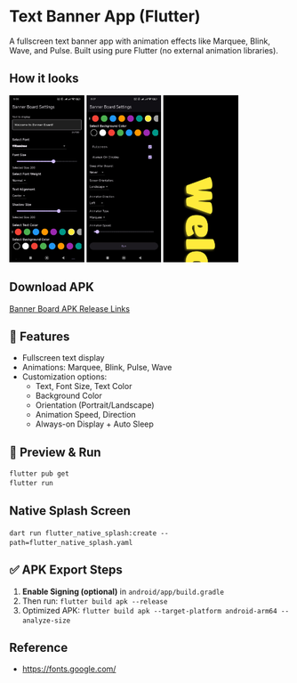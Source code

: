 # Text Banner App (Flutter)

A fullscreen text banner app with animation effects like Marquee, Blink, Wave, and Pulse. Built using pure Flutter (no external animation libraries).

## How it looks
<img height="300" src="./out/Screen 1.jpg" /> <img height="300" src="./out/Screen 2.jpg" /> <img height="300" src="./out/Screen 3.jpg" />

## Download APK

[Banner Board APK Release Links](https://github.com/MANOJ-M-01/Banner-Board/releases/tag/1.2.4)

## 🎯 Features

- Fullscreen text display
- Animations: Marquee, Blink, Pulse, Wave
- Customization options:
  - Text, Font Size, Text Color
  - Background Color
  - Orientation (Portrait/Landscape)
  - Animation Speed, Direction
  - Always-on Display + Auto Sleep

## 🧪 Preview & Run

```bash
flutter pub get
flutter run
```

## Native Splash Screen

`dart run flutter_native_splash:create --path=flutter_native_splash.yaml`

## ✅ APK Export Steps

1. **Enable Signing (optional)** in `android/app/build.gradle`
2. Then run: `flutter build apk --release`
3. Optimized APK: `flutter build apk --target-platform android-arm64 --analyze-size`

## Reference

- https://fonts.google.com/
